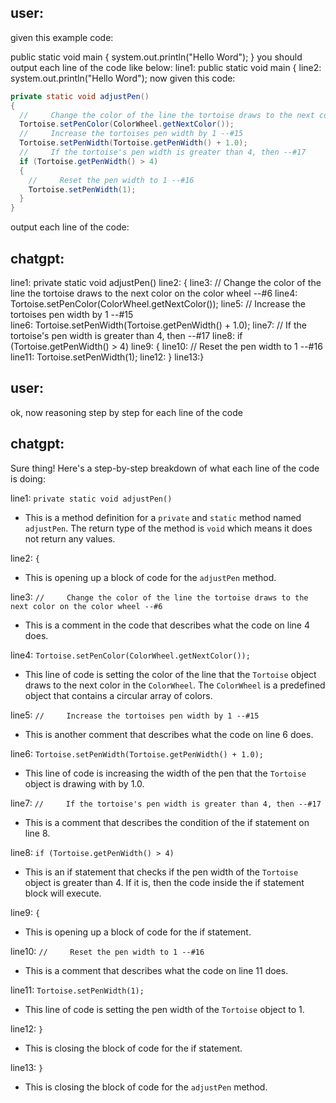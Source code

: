 

## user: 

given this example code: 

 public static void main { 
  system.out.println("Hello Word"); 
 } 
 you should output each line of the code like below: 
 line1: public static void main { 
  line2:      system.out.println("Hello Word");
 now given this code: 
  ```java
private static void adjustPen()
  {
    //     Change the color of the line the tortoise draws to the next color on the color wheel --#6
    Tortoise.setPenColor(ColorWheel.getNextColor());
    //     Increase the tortoises pen width by 1 --#15                                               
    Tortoise.setPenWidth(Tortoise.getPenWidth() + 1.0);
    //     If the tortoise's pen width is greater than 4, then --#17
    if (Tortoise.getPenWidth() > 4)
    {
      //     Reset the pen width to 1 --#16
      Tortoise.setPenWidth(1);
    }
  }
```

  output each line of the code:

## chatgpt: 

line1: private static void adjustPen()
line2: {
line3:   //     Change the color of the line the tortoise draws to the next color on the color wheel --#6
line4:   Tortoise.setPenColor(ColorWheel.getNextColor());
line5:   //     Increase the tortoises pen width by 1 --#15                                               
line6:   Tortoise.setPenWidth(Tortoise.getPenWidth() + 1.0);
line7:   //     If the tortoise's pen width is greater than 4, then --#17
line8:   if (Tortoise.getPenWidth() > 4)
line9:   {
line10:    //     Reset the pen width to 1 --#16
line11:    Tortoise.setPenWidth(1);
line12:  }
line13:}

## user: 

ok, now reasoning step by step for each line of the code

## chatgpt: 

Sure thing! Here's a step-by-step breakdown of what each line of the code is doing:

line1: `private static void adjustPen()`
- This is a method definition for a `private` and `static` method named `adjustPen`. The return type of the method is `void` which means it does not return any values.

line2: `{`
- This is opening up a block of code for the `adjustPen` method.

line3: `//     Change the color of the line the tortoise draws to the next color on the color wheel --#6`
- This is a comment in the code that describes what the code on line 4 does.

line4: `Tortoise.setPenColor(ColorWheel.getNextColor());`
- This line of code is setting the color of the line that the `Tortoise` object draws to the next color in the `ColorWheel`. The `ColorWheel` is a predefined object that contains a circular array of colors.

line5: `//     Increase the tortoises pen width by 1 --#15`
- This is another comment that describes what the code on line 6 does.

line6: `Tortoise.setPenWidth(Tortoise.getPenWidth() + 1.0);`
- This line of code is increasing the width of the pen that the `Tortoise` object is drawing with by 1.0.

line7: `//     If the tortoise's pen width is greater than 4, then --#17`
- This is a comment that describes the condition of the if statement on line 8.

line8: `if (Tortoise.getPenWidth() > 4)`
- This is an if statement that checks if the pen width of the `Tortoise` object is greater than 4. If it is, then the code inside the if statement block will execute.

line9: `{`
- This is opening up a block of code for the if statement.

line10: `//     Reset the pen width to 1 --#16`
- This is a comment that describes what the code on line 11 does.

line11: `Tortoise.setPenWidth(1);`
- This line of code is setting the pen width of the `Tortoise` object to 1.

line12: `}`
- This is closing the block of code for the if statement.

line13: `}`
- This is closing the block of code for the `adjustPen` method.